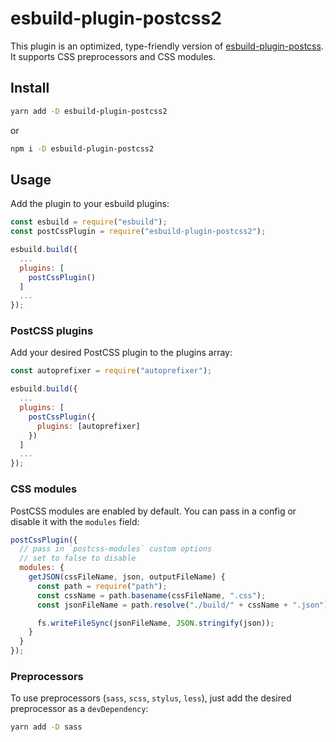 # esbuild-plugin-postcss2

This plugin is an optimized, type-friendly version of [esbuild-plugin-postcss](https://github.com/deanc/esbuild-plugin-postcss). It supports CSS preprocessors and CSS modules.

## Install

```sh
yarn add -D esbuild-plugin-postcss2
```

or

```sh
npm i -D esbuild-plugin-postcss2
```

## Usage

Add the plugin to your esbuild plugins:

```js
const esbuild = require("esbuild");
const postCssPlugin = require("esbuild-plugin-postcss2");

esbuild.build({
  ...
  plugins: [
    postCssPlugin()
  ]
  ...
});
```

### PostCSS plugins

Add your desired PostCSS plugin to the plugins array:

```js
const autoprefixer = require("autoprefixer");

esbuild.build({
  ...
  plugins: [
    postCssPlugin({
      plugins: [autoprefixer]
    })
  ]
  ...
});
```

### CSS modules

PostCSS modules are enabled by default. You can pass in a config or disable it with the `modules` field:

```js
postCssPlugin({
  // pass in `postcss-modules` custom options
  // set to false to disable
  modules: {
    getJSON(cssFileName, json, outputFileName) {
      const path = require("path");
      const cssName = path.basename(cssFileName, ".css");
      const jsonFileName = path.resolve("./build/" + cssName + ".json");

      fs.writeFileSync(jsonFileName, JSON.stringify(json));
    }
  }
});
```

### Preprocessors

To use preprocessors (`sass`, `scss`, `stylus`, `less`), just add the desired preprocessor as a `devDependency`:

```sh
yarn add -D sass
```
